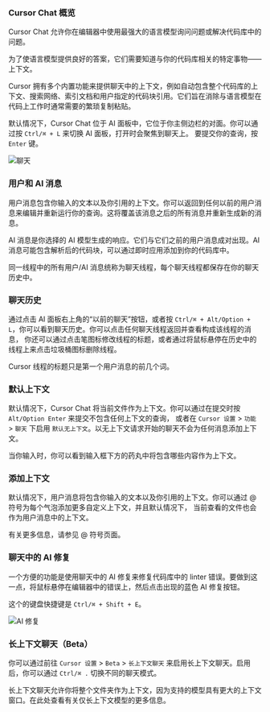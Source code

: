 ### Cursor Chat 概览

Cursor Chat 允许你在编辑器中使用最强大的语言模型询问问题或解决代码库中的问题。

为了使语言模型提供良好的答案，它们需要知道与你的代码库相关的特定事物——上下文。

Cursor 拥有多个内置功能来提供聊天中的上下文，例如自动包含整个代码库的上下文、搜索网络、索引文档和用户指定的代码块引用。它们旨在消除与语言模型在代码上工作时通常需要的繁琐复制粘贴。

默认情况下，Cursor Chat 位于 AI 面板中，它位于你主侧边栏的对面。你可以通过按 `Ctrl/⌘ + L` 来切换 AI 面板，打开时会聚焦到聊天上。
要提交你的查询，按 `Enter` 键。

![聊天](https://mintlify.s3-us-west-1.amazonaws.com/cursor/images/chat/chat.png)

### 用户和 AI 消息

用户消息包含你输入的文本以及你引用的上下文。你可以返回到任何以前的用户消息来编辑并重新运行你的查询。这将覆盖该消息之后的所有消息并重新生成新的消息。

AI 消息是你选择的 AI 模型生成的响应。它们与它们之前的用户消息成对出现。AI 消息可能包含解析后的代码块，可以通过即时应用添加到你的代码库中。

同一线程中的所有用户/AI 消息统称为聊天线程，每个聊天线程都保存在你的聊天历史中。

### 聊天历史

通过点击 AI 面板右上角的“以前的聊天”按钮，或者按 `Ctrl/⌘ + Alt/Option + L`，你可以看到聊天历史。你可以点击任何聊天线程返回并查看构成该线程的消息，
你还可以通过点击笔图标修改线程的标题，或者通过将鼠标悬停在历史中的线程上来点击垃圾桶图标删除线程。

Cursor 线程的标题只是第一个用户消息的前几个词。

### 默认上下文

默认情况下，Cursor Chat 将当前文件作为上下文。你可以通过在提交时按 `Alt/Option Enter` 来提交不包含任何上下文的查询，
或者在 `Cursor 设置` > `功能` > `聊天` 下启用 `默认无上下文`。以无上下文请求开始的聊天不会为任何消息添加上下文。

当你输入时，你可以看到输入框下方的药丸中将包含哪些内容作为上下文。

### 添加上下文

默认情况下，用户消息将包含你输入的文本以及你引用的上下文。你可以通过 @ 符号为每个气泡添加更多自定义上下文，并且默认情况下，
当前查看的文件也会作为用户消息中的上下文。

有关更多信息，请参见 @ 符号页面。

### 聊天中的 AI 修复

一个方便的功能是使用聊天中的 AI 修复来修复代码库中的 linter 错误。要做到这一点，将鼠标悬停在编辑器中的错误上，然后点击出现的蓝色 AI 修复按钮。

这个的键盘快捷键是 `Ctrl/⌘ + Shift + E`。

![AI 修复](https://mintlify.s3-us-west-1.amazonaws.com/cursor/images/chat/ai-fix.png)

### 长上下文聊天（Beta）

你可以通过前往 `Cursor 设置` > `Beta` > `长上下文聊天` 来启用长上下文聊天。启用后，你可以通过 `Ctrl/⌘ .` 切换不同的聊天模式。

长上下文聊天允许你将整个文件夹作为上下文，因为支持的模型具有更大的上下文窗口。在此处查看有关仅长上下文模型的更多信息。

